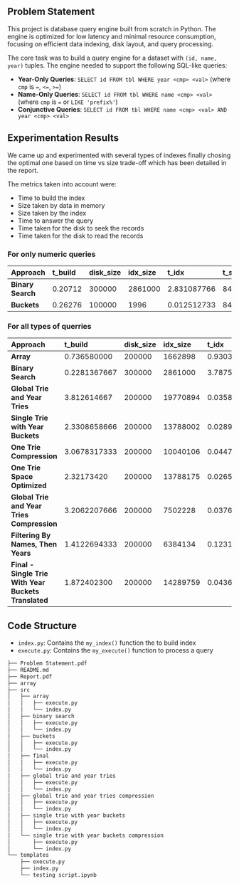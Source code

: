## Problem Statement

This project is database query engine built from scratch in Python. The engine is optimized for low latency and minimal resource consumption, focusing on efficient data indexing, disk layout, and query processing.

The core task was to build a query engine for a dataset with `(id, name, year)` tuples. The engine needed to support the following SQL-like queries:

* **Year-Only Queries**: `SELECT id FROM tbl WHERE year <cmp> <val>` (where `cmp` is `=`, `<=`, `>=`)
* **Name-Only Queries**: `SELECT id FROM tbl WHERE name <cmp> <val>` (where `cmp` is `=` or `LIKE 'prefix%'`)
* **Conjunctive Queries**: `SELECT id FROM tbl WHERE name <cmp> <val> AND year <cmp> <val>`

## Experimentation Results

We came up and experimented with several types of indexes finally chosing the optimal one based on time vs size trade-off which has been detailed in the report. 

The metrics taken into account were:
- Time to build the index
- Size taken by data in memory
- Size taken by the index
- Time to answer the query
- Time taken for the disk to seek the records
- Time taken for the disk to read the records


### For only numeric queries

| Approach | t\_build | disk\_size | idx\_size | t\_idx | t\_seek | t\_read | score |
| :--- | :--- | :--- | :--- | :--- | :--- | :--- | :--- |
| **Binary Search** | 0.20712 | 300000 | 2861000 | 2.831087766 | 840768 | 1158280 | 1 |
| **Buckets** | 0.26276 | 100000 | 1996 | 0.012512733 | 840768 | 1158280 | 1 |

### For all types of querries

| Approach | t\_build | disk\_size | idx\_size | t\_idx | t\_seek | t\_read | score |
| :--- | :--- | :--- | :--- | :--- | :--- | :--- | :--- |
| **Array** | 0.736580000 | 200000 | 1662898 | 0.930382966 | 2752003 | 1400708 | 1 |
| **Binary Search** | 0.2281367667 | 300000 | 2861000 | 3.787527567 | 6400303 | 1400713 | 1 |
| **Global Trie and Year Tries** | 3.812614667 | 200000 | 19770894 | 0.035879767 | 2227760 | 1400713 | 1 |
| **Single Trie with Year Buckets** | 2.3308658666 | 200000 | 13788002 | 0.028946199 | 2227760 | 1400713 | 1 |
| **One Trie Compression** | 3.0678317333 | 200000 | 10040106 | 0.0447875333 | 2227760 | 1400713 | 1 |
| **One Trie Space Optimized** | 2.32173420 | 200000 | 13788175 | 0.026583533 | 2227760 | 1400713 | 1 |
| **Global Trie and Year Tries Compression** | 3.2062207666 | 200000 | 7502228 | 0.0376125999 | 2227760 | 1400713 | 1 |
| **Filtering By Names, Then Years** | 1.4122694333 | 200000 | 6384134 | 0.1231322999  | 93206 | 1400713 | 1 |
| **Final - Single Trie With Year Buckets Translated** | 1.872402300 | 200000 | 14289759 | 0.04361066666 | 93206 | 1400713 | 1 |

## Code Structure

- `index.py`: Contains the `my_index()` function the to build index
- `execute.py`: Contains the `my_execute()` function to process a query

```bash
├── Problem Statement.pdf
├── README.md
├── Report.pdf
├── array
├── src
│   ├── array
│   │   ├── execute.py
│   │   └── index.py
│   ├── binary search
│   │   ├── execute.py
│   │   └── index.py
│   ├── buckets
│   │   ├── execute.py
│   │   └── index.py
│   ├── final
│   │   ├── execute.py
│   │   └── index.py
│   ├── global trie and year tries
│   │   ├── execute.py
│   │   └── index.py
│   ├── global trie and year tries compression
│   │   ├── execute.py
│   │   └── index.py
│   ├── single trie with year buckets
│   │   ├── execute.py
│   │   └── index.py
│   └── single trie with year buckets compression
│       ├── execute.py
│       └── index.py
└── templates
    ├── execute.py
    ├── index.py
    └── testing script.ipynb
```
